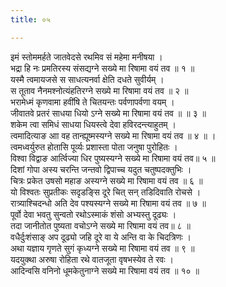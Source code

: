```yaml
---
title: ०५

---
```

इमं स्तोममर्हते जातवेदसे रथमिव सं महेमा मनीषया ।  
भद्रा हि नः प्रमतिरस्य संसद्यग्ने सख्ये मा रिषामा वयं तव ॥ १ ॥  
यस्मै त्वमायजसे स साधत्यनर्वा क्षेति दधते सुवीर्यम् ।  
स तूताव नैनमश्नोत्यंहतिरग्ने सख्ये मा रिषामा वयं तव ॥ २ ॥  
भरामेध्मं कृणवामा हवींषि ते चितयन्तः पर्वणापर्वणा वयम् ।  
जीवातवे प्रतरं साधया धियो ऽग्ने सख्ये मा रिषामा वयं तव ॥ ॥ ३ ॥  
शकेम त्वा समिधं साधया धियस्त्वे देवा हविरदन्त्याहुतम् ।  
त्वमादित्याङ आा वह तान्ह्यूष्मस्यग्ने सख्ये मा रिषामा वयं तव ॥ ४ ॥ ।  
त्वमध्वर्युरुत होतासि पूर्व्यः प्रशास्ता पोता जनुषा पुरोहितः ।  
विश्वा विद्वाङ आर्त्विज्या धिर पुष्यस्यग्ने सख्ये मा रिषामा वयं तव॥ ५ ॥  
दिशां गोपा अस्य चरन्ति जन्तवो द्विपाच्च यदुत चतुष्पदक्तुभिः ।  
चित्रः प्रकेत उषसो महाङ अस्यग्ने सख्ये मा रिषामा वयं तव ॥ ६ ॥  
यो विश्वतः सुप्रतीकः सदृडङ्सि दूरे चित् सन् तडिदिवाति रोचसे ।  
रात्र्याश्चिदन्धो अति देव पश्यस्यग्ने सख्ये मा रिषामा वयं तव ॥ ७ ॥  
पूर्वो देवा भवतु सुन्वतो रथोऽस्माकं शंसो अभ्यस्तु दूढ्यः ।  
तदा जानीतोत पुष्यता वचोऽग्ने सख्ये मा रिषामा वयं तव॥ ८ ॥  
वधैर्दुःशंसाङ् अप दूढ्यो जहि दूरे वा ये अन्ति वा के चिदत्रिणः ।  
अथा यज्ञाय गृणते सुगं कृध्यग्ने सख्ये मा रिषामा वयं तव ॥ ९ ॥  
यदयुक्था अरुषा रोहिता रथे वातजूता वृषभस्येव ते रवः ।  
आदिन्वसि वनिनो धूमकेतुनाग्ने सख्ये मा रिषामा वयं तव ॥ १० ॥  
  